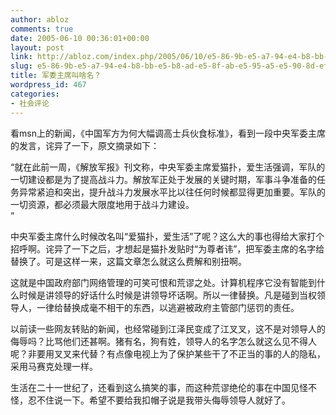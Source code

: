 ```yaml
---
author: abloz
comments: true
date: 2005-06-10 00:36:01+00:00
layout: post
link: http://abloz.com/index.php/2005/06/10/e5-86-9b-e5-a7-94-e4-b8-bb-e5-b8-ad-e5-8f-ab-e5-95-a5-e5-90-8d-ef-bc-9f/
slug: e5-86-9b-e5-a7-94-e4-b8-bb-e5-b8-ad-e5-8f-ab-e5-95-a5-e5-90-8d-ef-bc-9f
title: 军委主席叫啥名？
wordpress_id: 467
categories:
- 社会评论
---
```


看msn上的新闻，《中国军方为何大幅调高士兵伙食标准》，看到一段中央军委主席的发言，诧异了一下，原文摘录如下： 




“就在此前一周，《解放军报》刊文称，中央军委主席爱猫扑，爱生活强调，军队的一切建设都是为了提高战斗力。解放军正处于发展的关键时期，军事斗争准备的任务异常紧迫和突出，提升战斗力发展水平比以往任何时候都显得更加重要。军队的一切资源，都必须最大限度地用于战斗力建设。   
”




中央军委主席什么时候改名叫“爱猫扑，爱生活”了呢？这么大的事也得给大家打个招呼啊。诧异了一下之后，才想起是猫扑发贴时“为尊者讳”，把军委主席的名字给替换了。可是这样一来，这篇文章怎么就这么费解和别扭啊。




这就是中国政府部门网络管理的可笑可恨和荒谬之处。计算机程序它没有智能到什么时候是讲领导的好话什么时候是讲领导坏话啊。所以一律替换。凡是碰到当权领导人，一律给替换成毫不相干的东西，以逃避被政府主管部门惩罚的责任。




以前读一些网友转贴的新闻，也经常碰到江泽民变成了江叉叉，这不是对领导人的侮辱吗？比骂他们还甚啊。猪有名，狗有姓，领导人的名字怎么就这么见不得人呢？非要用叉叉来代替？有点像电视上为了保护某些干了不正当的事的人的隐私，采用马赛克处理一样。




生活在二十一世纪了，还看到这么搞笑的事，而这种荒谬绝伦的事在中国见怪不怪，忍不住说一下。希望不要给我扣帽子说是我带头侮辱领导人就好了。
